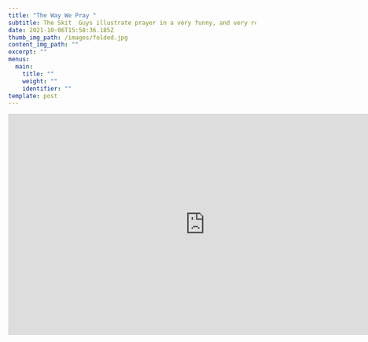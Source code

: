 ```yaml
---
title: "The Way We Pray "
subtitle: The Skit  Guys illustrate prayer in a very funny, and very real, way.
date: 2021-10-06T15:58:36.185Z
thumb_img_path: /images/folded.jpg
content_img_path: ""
excerpt: ""
menus:
  main:
    title: ""
    weight: ""
    identifier: ""
template: post
---
```

<iframe allowtransparency="true" title="Wistia video player" allowFullscreen frameborder="0" scrolling="no" class="wistia_embed" name="wistia_embed" src="https://fast.wistia.net/embed/iframe/4426de051d" width="800" height="450"></iframe>